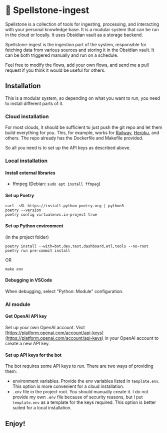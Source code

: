 # 💎 Spellstone-ingest
Spellstone is a collection of tools for ingesting, processing, and interacting with your personal knowledge base. It is a modular system that can be run in the cloud or locally. It uses Obsidian vault as a storage backend.

Spellstone-ingest is the ingestion part of the system, responsible for fetching data from various sources and storing it in the Obsidian vault. It can be both triggered manually and run on a schedule.

Feel free to modify the flows, add your own flows, and send me a pull request if you think it would be useful for others.

## Installation
This is a modular system, so depending on what you want to run, you need to install different parts of it.

### Cloud installation
For most clouds, it should be sufficient to just push the git repo and let them build everything for you. This, for example, works for [Railway](https://railway.app/), [Heroku](https://www.heroku.com/), and others. The repo already has the Dockerfile and Makefile provided.

So all you need is to set up the API keys as described above.

### Local installation
#### Install external libraries
- ffmpeg (Debian: `sudo apt install ffmpeg`)

#### Set up Poetry
```console
curl -sSL https://install.python-poetry.org | python3 -
poetry --version
poetry config virtualenvs.in-project true
```

#### Set up Python environment
(in the project folder)
```console
poetry install --with=bot,dev,test,dashboard,etl,tools --no-root
poetry run pre-commit install
```
OR
```console
make env
```

#### Debugging in VSCode
When debugging, select "Python: Module" configuration.

### AI module

#### Get OpenAI API key
Set up your own OpenAI account. Visit [https://platform.openai.com/account/api-keys](https://platform.openai.com/account/api-keys) in your OpenAI account to create a new API key.

#### Set up API keys for the bot
The bot requires some API keys to run. There are two ways of providing them:
- environment variables. Provide the env variables listed in `template.env`. This option is more convenient for a cloud installation.
- `.env` file in the project root. You should manually create it. I do not provide my own `.env` file because of security reasons, but I put `template.env` as a template for the keys required. This option is better suited for a local installation.

## Enjoy!
